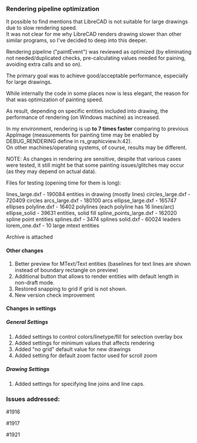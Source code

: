 ### Rendering pipeline optimization
It possible to find mentions that LibreCAD is not suitable for large drawings due to slow rendering speed.  
It was not clear for me why LibreCAD renders drawing slower than other similar programs, so I've decided to deep into this deeper. 

Rendering pipeline ("paintEvent") was reviewed as optimized (by eliminating not needed/duplicated checks, pre-calculating values needed for paining, avoiding extra calls and so on).     

The primary goal was to achieve good/acceptable performance, especially for large drawings.  

While internally the code in some places now is less elegant, the reason for that was optimization of painting speed. 

As result, depending on specific entities included into drawing, the performance of rendering (on Windows machine) as increased. 

In my environment, rendering is up **to 7 times faster** comparing to previous AppImage (measurements for painting time may be enabled by DEBUG_RENDERING define in rs_graphicview.h:42).  
On other machines/operating systems, of course, results may be different.

NOTE: As changes in rendering are sensitive, despite that various cases were tested, it still might be that some painting issues/glitches may occur (as they may depend on actual data). 

Files for testing (opening time for them is long): 

lines_large.dxf - 190084 entities in drawing (mostly lines)
circles_large.dxf - 720409 circles
arcs_large.dxf - 180100 arcs
ellipse_large.dxf - 165747 ellipses 
polyline.dxf - 16402 polylines (each polyline has 16 lines/arc)
ellipse_solid - 39631 entities, solid fill
spline_points_large.dxf - 162020 spline point entities
splines.dxf - 3474 splines
solid.dxf - 60024 leaders 
lorem_one.dxf - 10 large mtext entities

Archive is attached

#### Other changes

1) Better preview for MText/Text entities (baselines for text lines are shown instead of boundary rectangle on preview) 
2) Additional button that allows to render entities with default length in non-draft mode. 
3) Restored snapping to grid if grid is not shown. 
4) New version check improvement

#### Changes in settings
##### General Settings
1) Added settings to control colors/linetype/fill for selection overlay box
2) Added settings for minimum values that affects rendering 
3) Added "no grid" default value for new drawings
4) Added setting for default zoom factor used for scroll zoom

##### Drawing Settings
1) Added settings for specifying line joins and line caps. 

### Issues addressed: 

#1916

#1917

#1921
